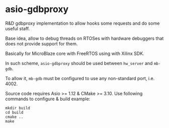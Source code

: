 asio-gdbproxy
=============

R&D gdbproxy implementation to allow hooks some requests and do some useful staff.

Base idea, allow to debug threads on RTOSes with hardware debuggers that does not
provide support for them.

Basically for MicroBlaze core with FreeRTOS using with Xilinx SDK.

In such scheme, `asio-gdbproxy` should be used between `hw_server` and `mb-gdb`.

To allow it, `mb-gdb` must be configured to use any non-standard port, i.e. 4002.

Source code requires Asio >= 1.12 & CMake >= 3.10.  Use following commands to configure &
build example:

    mkdir build
    cd build
    cmake ..
    make


